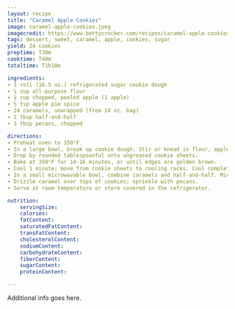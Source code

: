 ```yaml
---
layout: recipe
title: "Caramel Apple Cookies"
image: caramel-apple-cookies.jpeg
imagecredit: https://www.bettycrocker.com/recipes/caramel-apple-cookies/4f5c91e5-8c54-416d-9de7-383e6ffeee53
tags: dessert, sweet, caramel, apple, cookies, sugar
yield: 24 cookies
preptime: T30m
cooktime: T40m
totaltime: T1h10m

ingredients:
- 1 roll (16.5 oz.) refrigerated sugar cookie dough
- ¼ cup all-purpose flour
- ¾ cup chopped, peeled apple (1 apple)
- ½ tsp apple pie spice
- 24 caramels, unwrapped (from 14 oz. bag)
- 2 tbsp half-and-half
- 3 tbsp pecans, chopped

directions:
- Preheat oven to 350°F.
- In a large bowl, break up cookie dough. Stir or knead in flour, apple, and apple pie spice until well blended.
- Drop by rounded tablespoonful onto ungreased cookie sheets.
- Bake at 350°F for 14-16 minutes, or until edges are golden brown.
- Cool 1 minute; move from cookie sheets to cooling racks. Cool completely, about 20 minutes.
- In a small microwavable bowl, combine caramels and half-and-half. Microwave, uncovered, on high 30-60 seconds, stirring once, until caramels are melted.
- Drizzle caramel over tops of cookies; sprinkle with pecans.
- Serve at room temperature or store covered in the refrigerator.

nutrition:
    servingSize:
    calories:
    fatContent:
    saturatedFatContent:
    transFatContent:
    cholesterolContent:
    sodiumContent:
    carbohydrateContent:
    fiberContent:
    sugarContent:
    proteinContent:

---
```


Additional info goes here.
